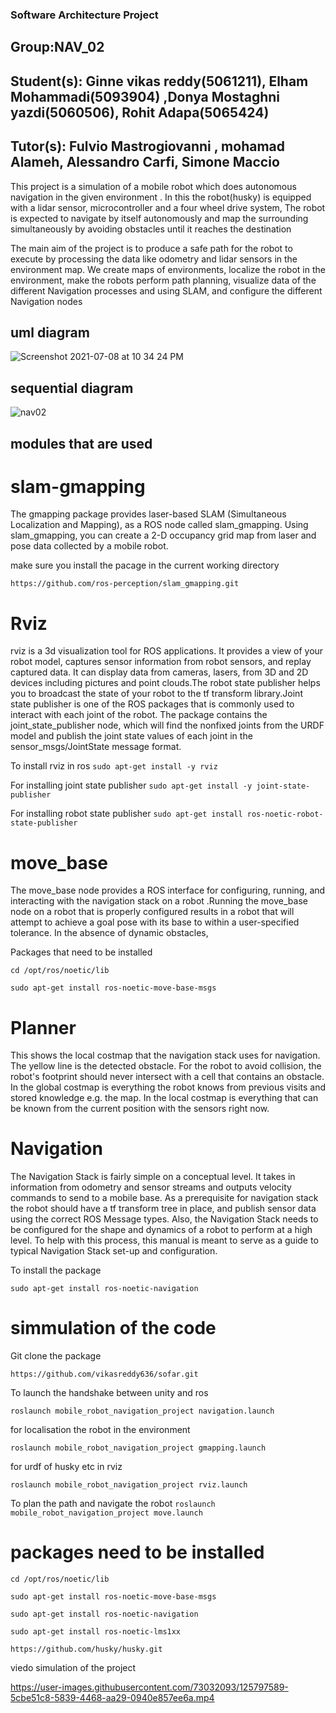 ### Software Architecture Project

## Group:NAV_02

## Student(s): Ginne vikas reddy(5061211), Elham Mohammadi(5093904) ,Donya Mostaghni yazdi(5060506), Rohit Adapa(5065424)

## Tutor(s): Fulvio Mastrogiovanni , mohamad Alameh, Alessandro Carfi, Simone Maccio


This project is a simulation of a mobile robot which does autonomous navigation in the given environment . In this the robot(husky) is equipped with a lidar sensor, microcontroller and a four wheel drive system, The robot is expected to navigate by itself autonomously and map the surrounding simultaneously by avoiding obstacles until it reaches the destination

The main aim of the project is to produce a safe path for the robot to execute by processing the data like odometry and lidar sensors in the environment map. We create maps of environments, localize the robot in the environment, make the robots perform path planning, visualize data of the different Navigation processes and using SLAM, and configure the different Navigation nodes


## uml diagram
![Screenshot 2021-07-08 at 10 34 24 PM](https://user-images.githubusercontent.com/73032093/125801199-624b265c-c95a-44f2-a92e-4b0542e43d4f.png)

## sequential diagram
![nav02](https://user-images.githubusercontent.com/73032093/125801295-7bc6ac2b-77be-4b72-987f-ccc2ca98ab00.jpeg)

## modules that are used

# slam-gmapping

The gmapping package provides laser-based SLAM (Simultaneous Localization and Mapping), as a ROS node called slam_gmapping. Using slam_gmapping, you can create a 2-D occupancy grid map from laser and pose data collected by a mobile robot.

make sure you install the pacage in the current working directory 

`https://github.com/ros-perception/slam_gmapping.git`

# Rviz

rviz is a 3d visualization tool for ROS applications. It provides a view of your robot model, captures sensor information from robot sensors, and replay captured data. It can display data from cameras, lasers, from 3D and 2D devices including pictures and point clouds.The robot state publisher helps you to broadcast the state of your robot to the tf transform library.Joint state publisher is one of the ROS packages that is commonly used to interact with each joint of the robot. The package contains the joint_state_publisher node, which will find the nonfixed joints from the URDF model and publish the joint state values of each joint in the sensor_msgs/JointState message format.

To install rviz in ros 
`sudo apt-get install -y rviz`

For installing joint state publisher
`sudo apt-get install -y joint-state-publisher`

For installing robot state publisher
`sudo apt-get install ros-noetic-robot-state-publisher`

# move_base
The move_base node provides a ROS interface for configuring, running, and interacting with the navigation stack on a robot .Running the move_base node on a robot that is properly configured results in a robot that will attempt to achieve a goal pose with its base to within a user-specified tolerance. In the absence of dynamic obstacles,

Packages that need to be installed

`cd /opt/ros/noetic/lib`

`sudo apt-get install ros-noetic-move-base-msgs`

# Planner

This shows the local costmap that the navigation stack uses for navigation. The yellow line is the detected obstacle. For the robot to avoid collision, the robot's footprint should never intersect with a cell that contains an obstacle.
In the global costmap is everything the robot knows from previous visits and stored knowledge e.g. the map. In the local costmap is everything that can be known from the current position with the sensors right now. 

# Navigation

The Navigation Stack is fairly simple on a conceptual level. It takes in information from odometry and sensor streams and outputs velocity commands to send to a mobile base. As a prerequisite for navigation stack the robot should have a tf transform tree in place, and publish sensor data using the correct ROS Message types. Also, the Navigation Stack needs to be configured for the shape and dynamics of a robot to perform at a high level. To help with this process, this manual is meant to serve as a guide to typical Navigation Stack set-up and configuration.


To install the package

`sudo apt-get install ros-noetic-navigation`



# simmulation of the code

Git clone the package

`https://github.com/vikasreddy636/sofar.git`

To launch the handshake between unity and ros

`roslaunch mobile_robot_navigation_project navigation.launch`

for localisation the robot in the environment

`roslaunch mobile_robot_navigation_project gmapping.launch`

for urdf of husky etc in rviz

`roslaunch mobile_robot_navigation_project rviz.launch`

To plan the path and navigate the robot 
`roslaunch mobile_robot_navigation_project move.launch`


# packages need to be installed

`cd /opt/ros/noetic/lib `


`sudo apt-get install ros-noetic-move-base-msgs`


`sudo apt-get install ros-noetic-navigation`

`sudo apt-get install ros-noetic-lms1xx`

`https://github.com/husky/husky.git`




viedo simulation of the project

https://user-images.githubusercontent.com/73032093/125797589-5cbe51c8-5839-4468-aa29-0940e857ee6a.mp4



